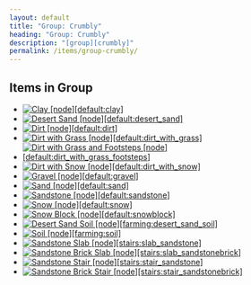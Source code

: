 ```yaml
---
layout: default
title: "Group: Crumbly"
heading: "Group: Crumbly"
description: "[group][crumbly]"
permalink: /items/group-crumbly/
---
```



## Items in Group

<ul class="list-items clearfix">
    <li><a href="{{site.baseurl}}/items/default-clay/"><img src="{{site.baseurl}}/assets/img/items/itemcubes/default_clay.png" data-toggle="tooltip" title="Clay [node][default:clay]"></a></li>
    <li><a href="{{site.baseurl}}/items/default-desert-sand/"><img src="{{site.baseurl}}/assets/img/items/itemcubes/default_desert_sand.png" data-toggle="tooltip" title="Desert Sand [node][default:desert_sand]"></a></li>
    <li><a href="{{site.baseurl}}/items/default-dirt/"><img src="{{site.baseurl}}/assets/img/items/itemcubes/default_dirt.png" data-toggle="tooltip" title="Dirt [node][default:dirt]"></a></li>
    <li><a href="{{site.baseurl}}/items/default-dirt-with-grass/"><img src="{{site.baseurl}}/assets/img/items/itemcubes/default_dirt_with_grass.png" data-toggle="tooltip" title="Dirt with Grass [node][default:dirt_with_grass]"></a></li>
    <li><a href="{{site.baseurl}}/items/default-dirt-with-grass-footsteps/"><img src="{{site.baseurl}}/assets/img/items/itemcubes/default_dirt_with_grass_footsteps.png" data-toggle="tooltip" title="Dirt with Grass and Footsteps [node][default:dirt_with_grass_footsteps]"></a></li>
    <li><a href="{{site.baseurl}}/items/default-dirt-with-snow/"><img src="{{site.baseurl}}/assets/img/items/itemcubes/default_dirt_with_snow.png" data-toggle="tooltip" title="Dirt with Snow [node][default:dirt_with_snow]"></a></li>
    <li><a href="{{site.baseurl}}/items/default-gravel/"><img src="{{site.baseurl}}/assets/img/items/itemcubes/default_gravel.png" data-toggle="tooltip" title="Gravel [node][default:gravel]"></a></li>
    <li><a href="{{site.baseurl}}/items/default-sand/"><img src="{{site.baseurl}}/assets/img/items/itemcubes/default_sand.png" data-toggle="tooltip" title="Sand [node][default:sand]"></a></li>
    <li><a href="{{site.baseurl}}/items/default-sandstone/"><img src="{{site.baseurl}}/assets/img/items/itemcubes/default_sandstone.png" data-toggle="tooltip" title="Sandstone [node][default:sandstone]"></a></li>
    <li><a href="{{site.baseurl}}/items/default-snow/"><img src="{{site.baseurl}}/assets/img/items/itemcubes/default_snow.png" data-toggle="tooltip" title="Snow [node][default:snow]"></a></li>
    <li><a href="{{site.baseurl}}/items/default-snowblock/"><img src="{{site.baseurl}}/assets/img/items/itemcubes/default_snowblock.png" data-toggle="tooltip" title="Snow Block [node][default:snowblock]"></a></li>
    <li><a href="{{site.baseurl}}/items/farming-desert-sand-soil/"><img src="{{site.baseurl}}/assets/img/items/itemcubes/farming_desert_sand_soil.png" data-toggle="tooltip" title="Desert Sand Soil [node][farming:desert_sand_soil]"></a></li>
    <li><a href="{{site.baseurl}}/items/farming-soil/"><img src="{{site.baseurl}}/assets/img/items/itemcubes/farming_soil.png" data-toggle="tooltip" title="Soil [node][farming:soil]"></a></li>
    <li><a href="{{site.baseurl}}/items/stairs-slab-sandstone/"><img src="{{site.baseurl}}/assets/img/items/itemcubes/stairs_slab_sandstone.png" data-toggle="tooltip" title="Sandstone Slab [node][stairs:slab_sandstone]"></a></li>
    <li><a href="{{site.baseurl}}/items/stairs-slab-sandstonebrick/"><img src="{{site.baseurl}}/assets/img/items/itemcubes/stairs_slab_sandstonebrick.png" data-toggle="tooltip" title="Sandstone Brick Slab [node][stairs:slab_sandstonebrick]"></a></li>
    <li><a href="{{site.baseurl}}/items/stairs-stair-sandstone/"><img src="{{site.baseurl}}/assets/img/items/itemcubes/stairs_stair_sandstone.png" data-toggle="tooltip" title="Sandstone Stair [node][stairs:stair_sandstone]"></a></li>
    <li><a href="{{site.baseurl}}/items/stairs-stair-sandstonebrick/"><img src="{{site.baseurl}}/assets/img/items/itemcubes/stairs_stair_sandstonebrick.png" data-toggle="tooltip" title="Sandstone Brick Stair [node][stairs:stair_sandstonebrick]"></a></li>
</ul>
